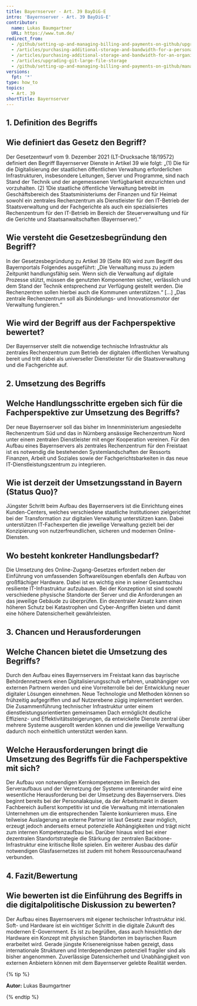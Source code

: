 ```yaml
---
title: Bayernserver - Art. 39 BayDiG-E
intro: 'Bayernserver - Art. 39 BayDiG-E'
contributor:
  name: Lukas Baumgartner
  URL: https://www.tum.de/
redirect_from:
  - /github/setting-up-and-managing-billing-and-payments-on-github/upgrading-git-large-file-storage
  - /articles/purchasing-additional-storage-and-bandwidth-for-a-personal-account/
  - /articles/purchasing-additional-storage-and-bandwidth-for-an-organization/
  - /articles/upgrading-git-large-file-storage
  - /github/setting-up-and-managing-billing-and-payments-on-github/managing-billing-for-git-large-file-storage/upgrading-git-large-file-storage
versions:
  fpt: '*'
type: how_to
topics:
  - Art. 39
shortTitle: Bayernserver
---
```


## 1. Definition des Begriffs

## Wie definiert das Gesetz den Begriff?

Der Gesetzentwurf vom 9. Dezember 2021 (LT-Drucksache 18/19572) definiert den Begriff Bayernserver Dienste in Artikel 39 wie folgt: 
„(1) Die für die Digitalisierung der staatlichen öffentlichen Verwaltung erforderlichen Infrastrukturen, insbesondere Leitungen, Server und Programme, sind nach Stand der Technik und der angemessenen Verfügbarkeit einzurichten und vorzuhalten. (2) 1Die staatliche öffentliche Verwaltung betreibt im Geschäftsbereich des Staatsministeriums der Finanzen und für Heimat sowohl ein zentrales Rechenzentrum als Dienstleister für den IT-Betrieb der Staatsverwaltung und der Fachgerichte als auch ein spezialisiertes Rechenzentrum für den IT-Betrieb im Bereich der Steuerverwaltung und für die Gerichte und Staatsanwaltschaften (Bayernserver).“

## Wie versteht die Gesetzesbegründung den Begriff?

In der Gesetzesbegründung zu Artikel 39 (Seite 80) wird zum Begriff des Bayernportals Folgendes ausgeführt: 
„Die Verwaltung muss zu jedem Zeitpunkt handlungsfähig sein. Wenn sich die Verwaltung auf digitale Prozesse stützt, müssen die genutzten Komponenten sicher, verlässlich und dem Stand der Technik entsprechend zur Verfügung gestellt werden. Die Rechenzentren sollen hierbei auch die Kommunen unterstützen.“ […] „Das zentrale Rechenzentrum soll als Bündelungs- und Innovationsmotor der Verwaltung fungieren.“

## Wie wird der Begriff aus der Fachperspektive bewertet?

Der Bayernserver stellt die notwendige technische Infrastruktur als zentrales Rechenzentrum zum Betrieb der digitalen öffentlichen Verwaltung bereit und tritt dabei als universeller Dienstleister für die Staatsverwaltung und die Fachgerichte auf.

## 2. Umsetzung des Begriffs

## Welche Handlungsschritte ergeben sich für die Fachperspektive zur Umsetzung des Begriffs?

Der neue Bayernserver soll das bisher im Innenministerium angesiedelte Rechenzentrum Süd und das in Nürnberg ansässige Rechenzentrum Nord unter einem zentralen Dienstleister mit enger Kooperation vereinen. Für den Aufbau eines Bayernservers als zentrales Rechenzentrum für den Freistaat ist es notwendig die bestehenden Systemlandschaften der Ressorts Finanzen, Arbeit und Soziales sowie der Fachgerichtsbarkeiten in das neue IT-Dienstleistungszentrum zu integrieren. 

## Wie ist derzeit der Umsetzungsstand in Bayern (Status Quo)?

Jüngster Schritt beim Aufbau des Bayernservers ist die Einrichtung eines Kunden-Centers, welches verschiedene staatliche Institutionen zielgerichtet bei der Transformation zur digitalen Verwaltung unterstützen kann. Dabei unterstützen IT-Fachexperten die jeweilige Verwaltung gezielt bei der Konzipierung von nutzerfreundlichen, sicheren und modernen Online-Diensten.

## Wo besteht konkreter Handlungsbedarf?

Die Umsetzung des Online-Zugang-Gesetzes erfordert neben der Einführung von umfassenden Softwarelösungen ebenfalls den Aufbau von großflächiger Hardware. Dabei ist es wichtig eine in seiner Gesamtschau resiliente IT-Infrastruktur aufzubauen. Bei der Konzeption ist sind sowohl verschiedene physische Standorte der Server und die Anforderungen an das jeweilige Gebäude zu überprüfen. Ein dezentraler Ansatz kann einen höheren Schutz bei Katastrophen und Cyber-Angriffen bieten und damit eine höhere Datensicherheit gewährleisten. 

## 3. Chancen und Herausforderungen

## Welche Chancen bietet die Umsetzung des Begriffs?

Durch den Aufbau eines Bayernservers im Freistaat kann das bayrische Behördennetzwerk einen Digitalisierungsschub erfahren, unabhängiger von externen Partnern werden und eine Vorreiterrolle bei der Entwicklung neuer digitaler Lösungen einnehmen. Neue Technologie und Methoden können so frühzeitig aufgegriffen und auf Nutzerebene zügig implementiert werden. Die Zusammenführung technischer Infrastruktur unter einem dienstleistungsorientierten gemeinsamen Dach ermöglicht deutliche Effizienz- und Effektivitätssteigerungen, da entwickelte Dienste zentral über mehrere Systeme ausgerollt werden können und die jeweilige Verwaltung dadurch noch einheitlich unterstützt werden kann.

## Welche Herausforderungen bringt die Umsetzung des Begriffs für die Fachperspektive mit sich?

Der Aufbau von notwendigen Kernkompetenzen im Bereich des Serveraufbaus und der Vernetzung der Systeme untereinander wird eine wesentliche Herausforderung bei der Umsetzung des Bayernservers. Dies beginnt bereits bei der Personalakquise, da der Arbeitsmarkt in diesem Fachbereich äußerst kompetitiv ist und die Verwaltung mit internationalen Unternehmen um die entsprechenden Talente konkurrieren muss. Eine teilweise Auslagerung an externe Partner ist laut Gesetz zwar möglich, erzeugt jedoch anderseits erneut potenzielle Abhängigkeiten und trägt nicht zum internen Kompetenzaufbau bei.
Darüber hinaus wird bei einer dezentralen Standortstrategie die Stärkung der zentralen Backbone-Infrastruktur eine kritische Rolle spielen. Ein weiterer Ausbau des dafür notwendigen Glasfasernetzes ist zudem mit hohem Ressourcenaufwand verbunden.

## 4. Fazit/Bewertung

## Wie bewerten ist die Einführung des Begriffs in die digitalpolitische Diskussion zu bewerten?

Der Aufbau eines Bayernservers mit eigener technischer Infrastruktur inkl. Soft- und Hardware ist ein wichtiger Schritt in die digitale Zukunft des modernen E-Government. Es ist zu begrüßen, dass auch hinsichtlich der Hardware ein Konzept mit physischen Standorten im bayrischen Raum erarbeitet wird. Gerade jüngste Krisenereignisse haben gezeigt, dass internationale Strukturen und Interdependenzen potenziell fragiler sind als bisher angenommen. 
Zuverlässige Datensicherheit und Unabhängigkeit von externen Anbietern können mit dem Bayernserver gelebte Realität werden. 

{% tip %}

**Autor:** Lukas Baumgartner

{% endtip %}
